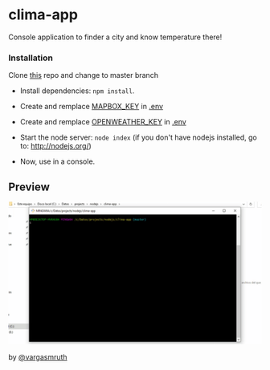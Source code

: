 # clima-app
Console application to finder a city and know temperature there!
### Installation
Clone [this](https://github.com/vargasmruth/clima-app) repo and change to master branch
* Install dependencies: `npm install`.
* Create and remplace [MAPBOX_KEY](https://account.mapbox.com/) in [.env](https://github.com/vargasmruth/clima-app/blob/master/.env)
* Create and remplace [OPENWEATHER_KEY](https://home.openweathermap.org/api_keys) in [.env](https://github.com/vargasmruth/clima-app/blob/master/.env)
* Start the node server: `node index` (if you don't have nodejs installed, go to: http://nodejs.org/)

* Now, use in a console.

## Preview

![Preview](https://github.com/vargasmruth/clima-app/blob/master/preview.gif?raw=true)

by [@vargasmruth](https://github.com/vargasmruth)
